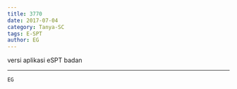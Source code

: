 ```yaml
---
title: 3770
date: 2017-07-04
category: Tanya-SC
tags: E-SPT
author: EG
---
```


versi aplikasi eSPT badan

---



`EG`
